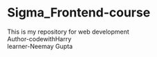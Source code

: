 # Sigma_Frontend-course
This is my repository for web development
<br>
Author-codewithHarry
<br>
learner-Neemay Gupta
